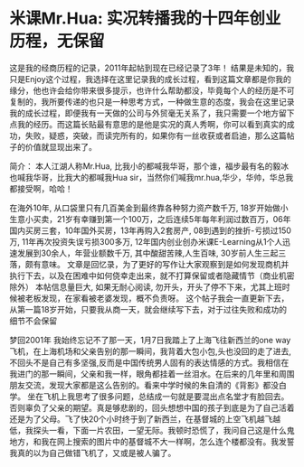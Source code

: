 # 米课Mr.Hua: 实况转播我的十四年创业历程，无保留

这是我的经商历程的记录，2011年起帖到现在已经记录了3年！ 结果是未知的，我只是Enjoy这个过程，我选择在这里记录我的成长过程，看到这篇文章都是你我的缘分，他也许会给你带来很多提示，也许什么帮助都没，毕竟每个人的经历是不可复制的，我所要传递的也只是一种思考方式，一种做生意的态度，我会在这里记录我的成长过程，即便我有一天做的公司与外贸毫无关系了，我只需要一个地方留下点我的经历。而这篇长贴最有意思的是他是实况的真人秀啊，你可以看到真实的成功，失败，疑惑，突破，而读完所有的，如果你有一丝收获或者启迪，那么这篇帖子的价值就显现出来了。

简介：
本人江湖人称Mr.Hua, 比我小的都喊我华哥，那个谁，福步最有名的毅冰也喊我华哥，比我大的都喊我Hua sir，当然你们喊我mr.hua,华少，华帅，华总我都接受啊，哈哈！

在海外10年, 从口袋里只有几百美金到最终靠各种努力资产数千万, 18岁开始做小生意小买卖，21岁有幸赚到第一个100万，之后连续5年每年利润过数百万，06年国内买房三套，10年国外买房，13年再购入2套房产, 08到遇到的挫折-亏损过150万, 11年再次投资失误亏损300多万, 12年国内创业创办米课E-Learning从1个人迅速发展到30余人，年营业额数千万, 其中酸甜苦辣,人生百味, 30岁前人生三起三落，颇有意味。
文章是回忆录，为了更好的写作让大家观察到是如何发现商机并执行下去，以及在困难中如何侥幸走出来，就不打算保留或者隐藏情节（商业机密除外）
本帖信息量巨大, 如果无耐心阅读, 勿开头，开头了停不下来，尤其上班时候被老板发现，在家看被老婆发现，概不负责呀。
这个帖子我会一直更新下去，从第一篇18岁开始，只要我从商一天，就会继续写下去，对于过往失败和成功的细节不会保留

梦回2001年
我始终忘记不了那一天，1月7日我踏上了上海飞往新西兰的one way飞机，在上海机场和父亲告别的那一瞬间，我背着大包小包,头也没回的走了进去,不回头不是自己有多坚强,反而是中国传统男人固有的表达情感的方式。我相信在我进门的那一瞬间，父亲和我一样，眼角都挂着一丝泪水。在后来的几年里和周围朋友交流，发现大家都是这么告别的。看来中学时候的朱自清的《背影》都没白学。
坐在飞机上我思考了很多问题，总结成一句就是要混出点名堂才有脸回去。否则辜负了父亲的期望。真是够悲剧的，回头想想中国的孩子到底是为了自己活着还是为了父母。飞了快20个小时终于到了新西兰，在基督城的上空飞机越飞越低，我探头一看，下面一片农田，一望无际。我顿时恐慌了，我问自己这是什么鬼地方，和我在网上搜索的图片中的基督城不大一样啊，怎么连个楼都没有。我发誓我真的以为自己做错飞机了，又或是被人骗了。


